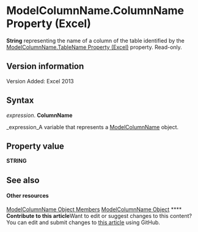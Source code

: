 
# ModelColumnName.ColumnName Property (Excel)

 **String** representing the name of a column of the table identified by the [ModelColumnName.TableName Property (Excel)](e6d4237b-ce80-00c1-a67f-794fedb8b05f.md) property. Read-only.


## Version information

Version Added: Excel 2013 


## Syntax

 _expression_. **ColumnName**

 _expression_A variable that represents a  [ModelColumnName](63a5eefe-b54d-0075-c116-8a752c881834.md) object.


## Property value

 **STRING**


## See also


#### Other resources


 [ModelColumnName Object Members](b27889a8-4ed3-d060-7e29-83cbd58a6124.md)
 [ModelColumnName Object](63a5eefe-b54d-0075-c116-8a752c881834.md)
****   **Contribute to this article**Want to edit or suggest changes to this content? You can edit and submit changes to  [this article](https://github.com/jhershey00/VBA_Excel_Test/OpenXMLCon/articles/17dfdc8a-10a2-cccd-547e-57d9da23af4e.md) using GitHub.

